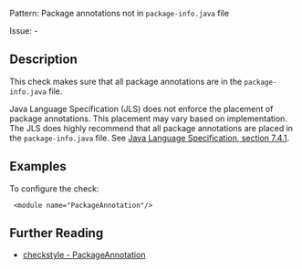Pattern: Package annotations not in `package-info.java` file

Issue: -

## Description

This check makes sure that all package annotations are in the `package-info.java` file. 

Java Language Specification (JLS) does not enforce the placement of package annotations. This placement may vary based on implementation. The JLS does highly recommend that all package annotations are placed in the `package-info.java` file. See [Java Language Specification, section 7.4.1](http://docs.oracle.com/javase/specs/jls/se8/html/jls-7.html#jls-7.4.1). 

## Examples

To configure the check:
    
    
     <module name="PackageAnnotation"/>

## Further Reading

* [checkstyle - PackageAnnotation](http://checkstyle.sourceforge.net/config_annotation.html#PackageAnnotation)